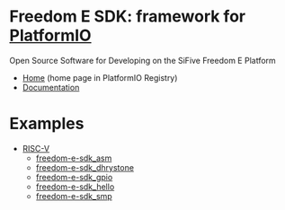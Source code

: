 
# Freedom E SDK: framework for [PlatformIO](https://platformio.org)

Open Source Software for Developing on the SiFive Freedom E Platform

* [Home](https://platformio.org/frameworks/freedom-e-sdk) (home page in PlatformIO Registry)
* [Documentation](http://docs.platformio.org/page/frameworks/freedom-e-sdk.html)

# Examples

- [RISC-V](https://github.com/platformio/platform-riscv)
  * [freedom-e-sdk_asm](https://github.com/platformio/platform-riscv/tree/master/examples/freedom-e-sdk_asm)
  * [freedom-e-sdk_dhrystone](https://github.com/platformio/platform-riscv/tree/master/examples/freedom-e-sdk_dhrystone)
  * [freedom-e-sdk_gpio](https://github.com/platformio/platform-riscv/tree/master/examples/freedom-e-sdk_gpio)
  * [freedom-e-sdk_hello](https://github.com/platformio/platform-riscv/tree/master/examples/freedom-e-sdk_hello)
  * [freedom-e-sdk_smp](https://github.com/platformio/platform-riscv/tree/master/examples/freedom-e-sdk_smp)

